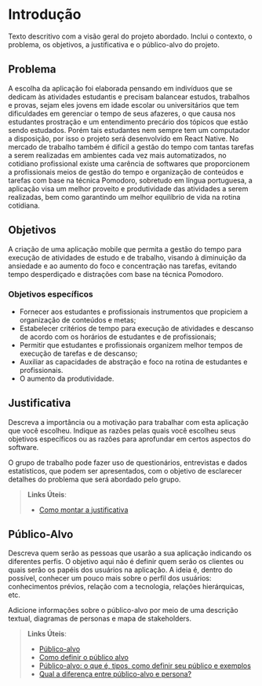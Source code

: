 # Introdução

Texto descritivo com a visão geral do projeto abordado. Inclui o contexto, o problema, os objetivos, a justificativa e o público-alvo do projeto.

## Problema

A escolha da aplicação foi elaborada pensando em indivíduos que se dedicam às atividades estudantis e precisam balancear estudos, trabalhos e provas, sejam eles jovens em idade escolar ou universitários que tem dificuldades em gerenciar o tempo de seus afazeres, o que causa nos estudantes prostração e um entendimento precário dos tópicos que estão sendo estudados. Porém tais estudantes nem sempre tem um computador a disposição, por isso o projeto será desenvolvido em React Native.
No mercado de trabalho também é difícil a gestão do tempo com tantas tarefas a serem realizadas em ambientes cada vez mais automatizados, no cotidiano profissional existe uma carência de softwares que proporcionem a profissionais meios de gestão do tempo e organização de conteúdos e  tarefas com base na técnica Pomodoro, sobretudo em língua portuguesa, a aplicação visa um melhor proveito e produtividade das atividades a serem realizadas, bem como garantindo um melhor equilíbrio de vida na rotina cotidiana.

## Objetivos

A criação de uma aplicação mobile que permita a gestão do tempo para execução de atividades de estudo e de trabalho, visando à diminuição da ansiedade e ao aumento do foco e concentração nas tarefas, evitando tempo desperdiçado e distrações com base na técnica Pomodoro.

### Objetivos específicos

-	Fornecer aos estudantes e profissionais instrumentos que propiciem a organização de conteúdos e metas;
- Estabelecer critérios de tempo para execução de atividades e descanso de acordo com os horários de estudantes e de profissionais;
-	Permitir que estudantes e profissionais organizem melhor tempos de execução de tarefas e de descanso;
-	Auxiliar as capacidades de abstração e foco na rotina de estudantes e profissionais.
-	O aumento da produtividade.


## Justificativa

Descreva a importância ou a motivação para trabalhar com esta aplicação que você escolheu. Indique as razões pelas quais você escolheu seus objetivos específicos ou as razões para aprofundar em certos aspectos do software.

O grupo de trabalho pode fazer uso de questionários, entrevistas e dados estatísticos, que podem ser apresentados, com o objetivo de esclarecer detalhes do problema que será abordado pelo grupo.

> **Links Úteis**:
> - [Como montar a justificativa](https://guiadamonografia.com.br/como-montar-justificativa-do-tcc/)

## Público-Alvo

Descreva quem serão as pessoas que usarão a sua aplicação indicando os diferentes perfis. O objetivo aqui não é definir quem serão os clientes ou quais serão os papéis dos usuários na aplicação. A ideia é, dentro do possível, conhecer um pouco mais sobre o perfil dos usuários: conhecimentos prévios, relação com a tecnologia, relações
hierárquicas, etc.

Adicione informações sobre o público-alvo por meio de uma descrição textual, diagramas de personas e mapa de stakeholders.

> **Links Úteis**:
> - [Público-alvo](https://blog.hotmart.com/pt-br/publico-alvo/)
> - [Como definir o público alvo](https://exame.com/pme/5-dicas-essenciais-para-definir-o-publico-alvo-do-seu-negocio/)
> - [Público-alvo: o que é, tipos, como definir seu público e exemplos](https://klickpages.com.br/blog/publico-alvo-o-que-e/)
> - [Qual a diferença entre público-alvo e persona?](https://rockcontent.com/blog/diferenca-publico-alvo-e-persona/)
